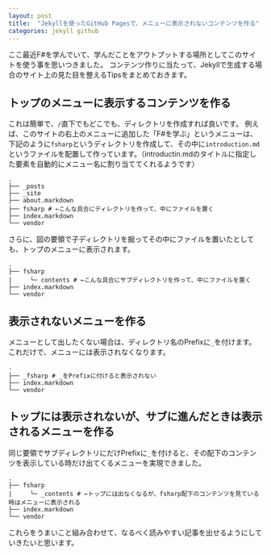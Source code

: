 ```yaml
---
layout: post
title:  "Jekyllを使ったGitHub Pagesで、メニューに表示されないコンテンツを作る"
categories: jekyll github
---
```

ここ最近F#を学んでいて、学んだことをアウトプットする場所としてこのサイトを使う事を思いつきました。
コンテンツ作りに当たって、Jekyllで生成する場合のサイト上の見た目を整えるTipsをまとめておきます。

## トップのメニューに表示するコンテンツを作る
これは簡単で、`/`直下でもどこでも、ディレクトリを作成すれば良いです。
例えば、このサイトの右上のメニューに追加した「F#を学ぶ」というメニューは、下記のように`fsharp`というディレクトリを作成して、その中に`introduction.md`というファイルを配置して作っています。（introductin.mdのタイトルに指定した要素を自動的にメニュー名に割り当ててくれるようです）

```
.
├── _posts
├── _site
├── about.markdown
├── fsharp # ←こんな具合にディレクトリを作って、中にファイルを置く
├── index.markdown
└── vendor
```

さらに、図の要領で子ディレクトリを掘ってその中にファイルを置いたとしても、トップのメニューに表示されます。

```
.
├── fsharp
|　　　└─ contents # ←こんな具合にサブディレクトリを作って、中にファイルを置く
├── index.markdown
└── vendor
```

## 表示されないメニューを作る
メニューとして出したくない場合は、ディレクトリ名のPrefixに`_`を付けます。
これだけで、メニューには表示されなくなります。

```
.
├── _fsharp # _をPrefixに付けると表示されない
├── index.markdown
└── vendor
```

## トップには表示されないが、サブに進んだときは表示されるメニューを作る
同じ要領でサブディレクトリにだけPrefixに`_`を付けると、その配下のコンテンツを表示している時だけ出てくるメニューを実現できました。

```
.
├── fsharp
|　　　└─ _contents # ←トップには出なくなるが、fsharp配下のコンテンツを見ている時はメニューに表示される
├── index.markdown
└── vendor
```

これらをうまいこと組み合わせて、なるべく読みやすい記事を出せるようにしていきたいと思います。
